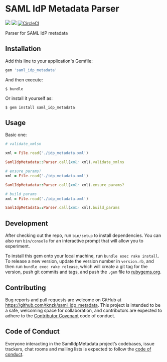 # SAML IdP Metadata Parser
[ ![](https://img.shields.io/gem/v/saml_idp_metadata.svg)](https://rubygems.org/gems/saml_idp_metadata) [ ![](https://img.shields.io/gem/dt/saml_idp_metadata.svg)](https://rubygems.org/gems/saml_idp_metadata)
[![CircleCI](https://circleci.com/gh/tknzk/saml_idp_metadata.svg?style=svg)](https://circleci.com/gh/tknzk/saml_idp_metadata)

Parser for SAML IdP metadata

## Installation

Add this line to your application's Gemfile:

```ruby
gem 'saml_idp_metadata'
```

And then execute:

    $ bundle

Or install it yourself as:

    $ gem install saml_idp_metadata

## Usage

Basic one:

```ruby
# validate_xmlsn

xml = File.read('./idp_metadata.xml')

SamlIdpMetadata::Parser.call(xml: xml).validate_xmlns
```

```ruby
# ensure_params?
xml = File.read('./idp_metadata.xml')

SamlIdpMetadata::Parser.call(xml: xml).ensure_params?
```

```ruby
# build_params
xml = File.read('./idp_metadata.xml')

SamlIdpMetadata::Parser.call(xml: xml).build_params
```

## Development

After checking out the repo, run `bin/setup` to install dependencies. You can also run `bin/console` for an interactive prompt that will allow you to experiment.

To install this gem onto your local machine, run `bundle exec rake install`. To release a new version, update the version number in `version.rb`, and then run `bundle exec rake release`, which will create a git tag for the version, push git commits and tags, and push the `.gem` file to [rubygems.org](https://rubygems.org).

## Contributing

Bug reports and pull requests are welcome on GitHub at https://github.com/tknzk/saml_idp_metadata. This project is intended to be a safe, welcoming space for collaboration, and contributors are expected to adhere to the [Contributor Covenant](http://contributor-covenant.org) code of conduct.

## Code of Conduct

Everyone interacting in the SamlIdpMetadata project’s codebases, issue trackers, chat rooms and mailing lists is expected to follow the [code of conduct](https://github.com/tknzk/saml_idp_metadata/blob/master/CODE_OF_CONDUCT.md).
